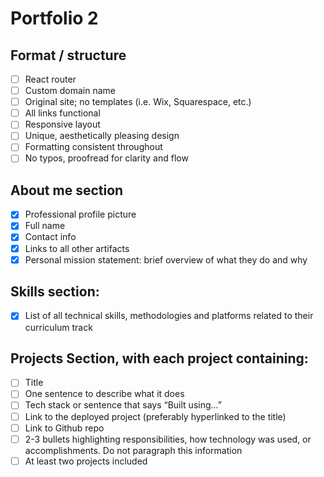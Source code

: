 # Portfolio 2

## Format / structure 
- [ ] React router
- [ ] Custom domain name 
- [ ] Original site; no templates (i.e. Wix, Squarespace, etc.) 
- [ ] All links functional 
- [ ] Responsive layout 
- [ ] Unique, aesthetically pleasing design 
- [ ] Formatting consistent throughout 
- [ ] No typos, proofread for clarity and flow 

## About me section 
- [x] Professional profile picture 
- [x] Full name 
- [x] Contact info 
- [x] Links to all other artifacts 
- [x] Personal mission statement: brief overview of what they do and why 

## Skills section: 
- [x] List of all technical skills, methodologies and platforms related to their curriculum track 

## Projects Section, with each project containing: 
- [ ] Title 
- [ ] One sentence to describe what it does
- [ ] Tech stack or sentence that says “Built using...” 
- [ ] Link to the deployed project (preferably hyperlinked to the title) 
- [ ] Link to Github repo 
- [ ] 2-3 bullets highlighting responsibilities, how technology was used, or accomplishments. Do not paragraph this information 
- [ ] At least two projects included 